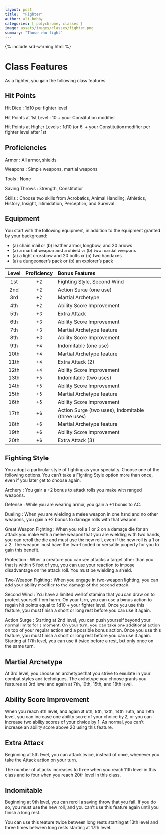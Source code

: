 ```yaml
---
layout: post
title:  "Fighter"
author: ali-bobby
categories: [ polychrome, classes ]
image: assets/images/classes/fighter.png
summary: "Those who fight"
---
```

{% include srd-warning.html %}

# Class Features
As a fighter, you gain the following class features.

## Hit Points
Hit Dice
: 1d10 per fighter level

Hit Points at 1st Level
: 10 + your Constitution modifier

Hit Points at Higher Levels
: 1d10 (or 6) + your Constitution modifier per fighter level after 1st

## Proficiencies
Armor
: All armor, shields

Weapons
: Simple weapons, martial weapons

Tools
: None

Saving Throws
: Strength, Constitution

Skills
: Choose two skills from Acrobatics, Animal Handling, Athletics, History, Insight, Intimidation, Perception, and Survival

## Equipment

You start with the following equipment, in addition to the equipment granted by your background:
- (a) chain mail or (b) leather armor, longbow, and 20 arrows
- (a) a martial weapon and a shield or (b) two martial weapons
- (a) a light crossbow and 20 bolts or (b) two handaxes
- (a) a dungeoneer’s pack or (b) an explorer’s pack


| Level | Proficiency | Bonus	Features  |
|:-----:|:-----------:|:----------------|
|1st    |	+2          |	Fighting Style, Second Wind                       |
|2nd    |	+2          |	Action Surge (one use)                            |
|3rd    |	+2          |	Martial Archetype                                 |
|4th    |	+2          |	Ability Score Improvement                         |
|5th    |	+3          |	Extra Attack                                      |
|6th    |	+3          |	Ability Score Improvement                         |
|7th    |	+3          |	Martial Archetype feature                         |
|8th    |	+3          |	Ability Score Improvement                         |
|9th    |	+4          |	Indomitable (one use)                             |
|10th   |	+4          |	Martial Archetype feature                         |
|11th   |	+4          |	Extra Attack (2)                                  |
|12th   |	+4          |	Ability Score Improvement                         |
|13th   |	+5          |	Indomitable (two uses)                            |
|14th   |	+5          |	Ability Score Improvement                         |
|15th   |	+5          |	Martial Archetype feature                         |
|16th   |	+5          |	Ability Score Improvement                         |
|17th   |	+6          |	Action Surge (two uses), Indomitable (three uses) |
|18th   |	+6          |	Martial Archetype feature                         |
|19th   |	+6          |	Ability Score Improvement                         |
|20th   |	+6          |	Extra Attack (3)                                  |

## Fighting Style
You adopt a particular style of fighting as your specialty. Choose one of the following options. You can’t take a Fighting Style option more than once, even if you later get to choose again.

Archery
: You gain a +2 bonus to attack rolls you make with ranged weapons.

Defense
: While you are wearing armor, you gain a +1 bonus to AC.

Dueling
: When you are wielding a melee weapon in one hand and no other weapons, you gain a +2 bonus to damage rolls with that weapon.

Great Weapon Fighting
: When you roll a 1 or 2 on a damage die for an attack you make with a melee weapon that you are wielding with two hands, you can reroll the die and must use the new roll, even if the new roll is a 1 or a 2. The weapon must have the two-handed or versatile property for you to gain this benefit.

Protection
: When a creature you can see attacks a target other than you that is within 5 feet of you, you can use your reaction to impose disadvantage on the attack roll. You must be wielding a shield.

Two-Weapon Fighting
: When you engage in two-weapon fighting, you can add your ability modifier to the damage of the second attack.

Second Wind
: You have a limited well of stamina that you can draw on to protect yourself from harm. On your turn, you can use a bonus action to regain hit points equal to 1d10 + your fighter level. Once you use this feature, you must finish a short or long rest before you can use it again.

Action Surge
: Starting at 2nd level, you can push yourself beyond your normal limits for a moment. On your turn, you can take one additional action on top of your regular action and a possible bonus action. Once you use this feature, you must finish a short or long rest before you can use it again. Starting at 17th level, you can use it twice before a rest, but only once on the same turn.

## Martial Archetype
At 3rd level, you choose an archetype that you strive to emulate in your combat styles and techniques. The archetype you choose grants you features at 3rd level and again at 7th, 10th, 15th, and 18th level.

## Ability Score Improvement
When you reach 4th level, and again at 6th, 8th, 12th, 14th, 16th, and 19th level, you can increase one ability score of your choice by 2, or you can increase two ability scores of your choice by 1. As normal, you can’t increase an ability score above 20 using this feature.

## Extra Attack
Beginning at 5th level, you can attack twice, instead of once, whenever you take the Attack action on your turn.

The number of attacks increases to three when you reach 11th level in this class and to four when you reach 20th level in this class.

## Indomitable
Beginning at 9th level, you can reroll a saving throw that you fail. If you do so, you must use the new roll, and you can’t use this feature again until you finish a long rest.

You can use this feature twice between long rests starting at 13th level and three times between long rests starting at 17th level.